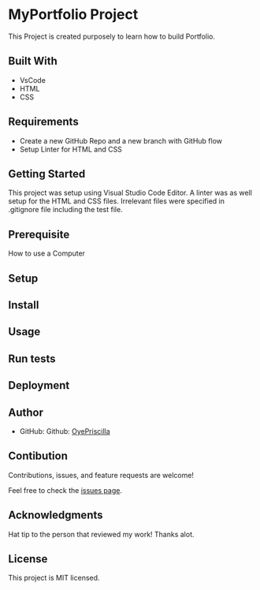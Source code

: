 # MyPortfolio Project
This Project is created purposely to learn how to build Portfolio.

## Built With
* VsCode
* HTML
* CSS

## Requirements
* Create a new GitHub Repo and a new branch with GitHub flow
*  Setup Linter for HTML and CSS

## Getting Started
This project was setup using Visual Studio Code Editor. A linter was as well setup for the HTML and CSS files.
Irrelevant files were specified in .gitignore file including the test file.

## Prerequisite
How to use a Computer

## Setup

## Install

## Usage

## Run tests

## Deployment

## Author
* GitHub: Github: [OyePriscilla](https://github.com/OyePriscilla)

## Contibution
Contributions, issues, and feature requests are welcome!

Feel free to check the [issues page](../../issues/).

## Acknowledgments
Hat tip to the person that reviewed my work! Thanks alot.

## License
This project is MIT licensed.
